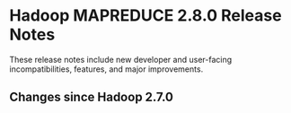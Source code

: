 # Hadoop MAPREDUCE 2.8.0 Release Notes

These release notes include new developer and user-facing incompatibilities, features, and major improvements.

## Changes since Hadoop 2.7.0



